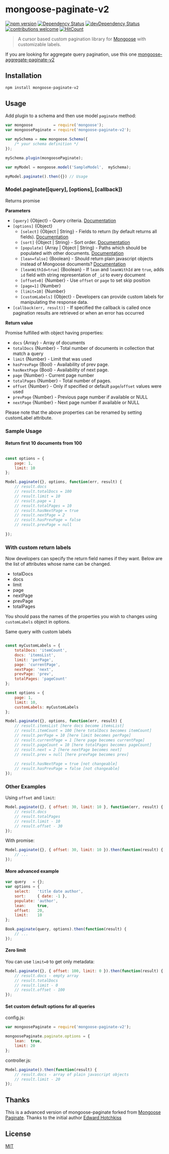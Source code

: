 # mongoose-paginate-v2
[![npm version](https://img.shields.io/npm/v/mongoose-paginate-v2.svg)](https://www.npmjs.com/package/mongoose-paginate-v2)
[![Dependency Status](https://david-dm.org/aravindnc/mongoose-paginate-v2.svg)](https://david-dm.org/aravindnc/mongoose-paginate-v2)
[![devDependency Status](https://david-dm.org/aravindnc/mongoose-paginate-v2/dev-status.svg)](https://david-dm.org/aravindnc/mongoose-paginate-v2#info=devDependencies)
[![contributions welcome](https://img.shields.io/badge/contributions-welcome-brightgreen.svg?style=flat)](https://github.com/aravindnc/mongoose-paginate-v2/issues)
[![HitCount](http://hits.dwyl.io/aravindnc/mongoose-paginate-v2.svg)](http://hits.dwyl.io/aravindnc/mongoose-paginate-v2)

> A cursor based custom pagination library for [Mongoose](http://mongoosejs.com) with customizable labels.

If you are looking for aggregate query pagination, use this one [mongoose-aggregate-paginate-v2](https://github.com/aravindnc/mongoose-aggregate-paginate-v2)

## Installation

```sh
npm install mongoose-paginate-v2
```

## Usage

Add plugin to a schema and then use model `paginate` method:

```js
var mongoose         = require('mongoose');
var mongoosePaginate = require('mongoose-paginate-v2');

var mySchema = new mongoose.Schema({ 
    /* your schema definition */ 
});

mySchema.plugin(mongoosePaginate);

var myModel = mongoose.model('SampleModel',  mySchema); 

myModel.paginate().then({}) // Usage
```

### Model.paginate([query], [options], [callback])

Returns promise

**Parameters**

* `[query]` {Object} - Query criteria. [Documentation](https://docs.mongodb.org/manual/tutorial/query-documents)
* `[options]` {Object}
  - `[select]` {Object | String} - Fields to return (by default returns all fields). [Documentation](http://mongoosejs.com/docs/api.html#query_Query-select) 
  - `[sort]` {Object | String} - Sort order. [Documentation](http://mongoosejs.com/docs/api.html#query_Query-sort) 
  - `[populate]` {Array | Object | String} - Paths which should be populated with other documents. [Documentation](http://mongoosejs.com/docs/api.html#query_Query-populate)
  - `[lean=false]` {Boolean} - Should return plain javascript objects instead of Mongoose documents?  [Documentation](http://mongoosejs.com/docs/api.html#query_Query-lean)
  - `[leanWithId=true]` {Boolean} - If `lean` and `leanWithId` are `true`, adds `id` field with string representation of `_id` to every document
  - `[offset=0]` {Number} - Use `offset` or `page` to set skip position
  - `[page=1]` {Number}
  - `[limit=10]` {Number}
  - `[customLabels]` {Object} - Developers can provide custom labels for manipulating the response data.
* `[callback(err, result)]` - If specified the callback is called once pagination results are retrieved or when an error has occurred

**Return value**

Promise fulfilled with object having properties:
* `docs` {Array} - Array of documents
* `totalDocs` {Number} - Total number of documents in collection that match a query
* `limit` {Number} - Limit that was used
* `hasPrevPage` {Bool} - Availability of prev page.
* `hasNextPage` {Bool} - Availability of next page.
* `page` {Number} - Current page number 
* `totalPages` {Number} - Total number of pages.
* `offset` {Number} - Only if specified or default `page`/`offset` values were used
* `prevPage` {Number} - Previous page number if available or NULL
* `nextPage` {Number} - Next page number if available or NULL

Please note that the above properties can be renamed by setting customLabel attribute.

### Sample Usage

#### Return first 10 documents from 100

```javascript

const options = {
    page: 1,
    limit: 10
};

Model.paginate({}, options, function(err, result) {
    // result.docs
    // result.totalDocs = 100
    // result.limit = 10
    // result.page = 1
    // result.totalPages = 10    
    // result.hasNextPage = true
    // result.nextPage = 2
    // result.hasPrevPage = false
    // result.prevPage = null
    
});
```

### With custom return labels

Now developers can specify the return field names if they want. Below are the list of attributes whose name can be changed.

* totalDocs
* docs
* limit
* page
* nextPage
* prevPage
* totalPages

You should pass the names of the properties you wish to changes using `customLabels` object in options.

Same query with custom labels
```javascript

const myCustomLabels = {
    totalDocs: 'itemCount',
    docs: 'itemsList',
    limit: 'perPage',
    page: 'currentPage',
    nextPage: 'next',
    prevPage: 'prev',
    totalPages: 'pageCount'
};

const options = {
    page: 1,
    limit: 10,
    customLabels: myCustomLabels
};

Model.paginate({}, options, function(err, result) {
    // result.itemsList [here docs become itemsList]
    // result.itemCount = 100 [here totalDocs becomes itemCount]
    // result.perPage = 10 [here limit becomes perPage]
    // result.currentPage = 1 [here page becomes currentPage]
    // result.pageCount = 10 [here totalPages becomes pageCount]
    // result.next = 2 [here nextPage becomes next]
    // result.prev = null [here prevPage becomes prev]
    
    // result.hasNextPage = true [not changeable]
    // result.hasPrevPage = false [not changeable]
});
```

### Other Examples

Using `offset` and `limit`:
```javascript
Model.paginate({}, { offset: 30, limit: 10 }, function(err, result) {
    // result.docs
    // result.totalPages
    // result.limit - 10
    // result.offset - 30
});
```

With promise:
```js
Model.paginate({}, { offset: 30, limit: 10 }).then(function(result) {
    // ...
});
```

#### More advanced example

```javascript
var query   = {};
var options = {
    select:   'title date author',
    sort:     { date: -1 },
    populate: 'author',
    lean:     true,
    offset:   20, 
    limit:    10
};

Book.paginate(query, options).then(function(result) {
    // ...
});
```

#### Zero limit

You can use `limit=0` to get only metadata:

```javascript
Model.paginate({}, { offset: 100, limit: 0 }).then(function(result) {
    // result.docs - empty array
    // result.totalDocs
    // result.limit - 0
    // result.offset - 100
});
```

#### Set custom default options for all queries

config.js:
```javascript
var mongoosePaginate = require('mongoose-paginate-v2');

mongoosePaginate.paginate.options = { 
    lean:  true,
    limit: 20
};
```

controller.js:
```javascript
Model.paginate().then(function(result) {
    // result.docs - array of plain javascript objects
    // result.limit - 20
});
```

## Thanks
This is a advanced version of mongoose-paginate forked from [Mongoose Paginate](https://www.npmjs.com/package/mongoose-paginate). Thanks to the initial author [Edward Hotchkiss](https://www.npmjs.com/~edwardhotchkiss)

## License
[MIT](LICENSE)
